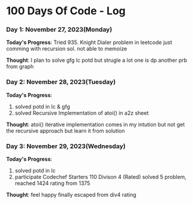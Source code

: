 # 100 Days Of Code - Log


### Day 1: November 27, 2023(Monday)

**Today's Progress**: Tried 935. Knight Dialer problem in leetcode just comming with recursion sol. not able to memoize

**Thought**: I plan to solve gfg lc potd but strugle a lot one is dp another prb from graph

### Day 2: November 28, 2023(Tuesday)

**Today's Progress**: 
1. solved potd in lc & gfg
2. solved Recursive Implementation of atoi() in a2z sheet

**Thought**: atoi() iterative implementation comes in my intution but not get the recursive approach but learn it from solution


### Day 3: November 29, 2023(Wednesday)

**Today's Progress**: 
1. solved potd in lc 
2. participate Codechef Starters 110 Divison 4 (Rated) solved 5 problem, reached 1424 rating from 1375

**Thought**: feel happy finally escaped from div4 rating 



